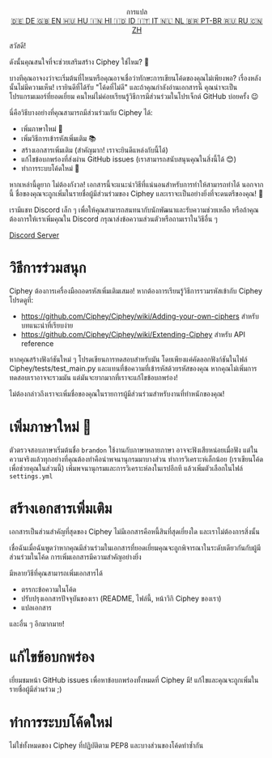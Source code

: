<p align="center">
การแปล <br>
<a href=https://github.com/Ciphey/Ciphey/tree/master/translations/de/CONTRIBUTING.md>🇩🇪 DE   </a>
<a href=https://github.com/Ciphey/Ciphey/tree/master/translations/de/CONTRIBUTING.md>🇬🇧 EN   </a>
<a href=https://github.com/Ciphey/Ciphey/tree/master/translations/hu/CONTRIBUTING.md>🇭🇺 HU   </a>
<a href=https://github.com/Ciphey/Ciphey/tree/master/translations/hi/CONTRIBUTING.md>🇮🇳 HI   </a>
<a href=https://github.com/Ciphey/Ciphey/tree/master/translations/id/CONTRIBUTING.md>🇮🇩 ID   </a>
<a href=https://github.com/Ciphey/Ciphey/tree/master/translations/it/CONTRIBUTING.md>🇮🇹 IT   </a>
<a href=https://github.com/Ciphey/Ciphey/tree/master/translations/nl/CONTRIBUTING.md>🇳🇱 NL   </a>
<a href=https://github.com/Ciphey/Ciphey/tree/master/translations/pt-br/CONTRIBUTING.md>🇧🇷 PT-BR   </a>
<a href=https://github.com/Ciphey/Ciphey/tree/master/translations/ru/CONTRIBUTING.md>🇷🇺 RU   </a>
<a href=https://github.com/Ciphey/Ciphey/tree/master/translations/zh/CONTRIBUTING.md>🇨🇳 ZH   </a>
</p>

สวัสดี!

ดังนั้นคุณสนใจที่จะช่วยเสริมสร้าง Ciphey ใช่ไหม? 🤔

บางทีคุณอาจงงว่าจะเริ่มต้นที่ไหนหรือคุณอาจเชื่อว่าทักษะการเขียนโค้ดของคุณไม่เพียงพอ? เรื่องหลังนั้นไม่มีความเห็น! เรายินดีที่ได้รับ "โค้ดที่ไม่ดี" และถ้าคุณกำลังอ่านเอกสารนี้ คุณน่าจะเป็นโปรแกรมเมอร์ที่ยอดเยี่ยม คนใหม่ไม่ค่อยเรียนรู้วิธีการมีส่วนร่วมในโปรเจ็กต์ GitHub บ่อยครั้ง 😉

นี่คือวิธีบางอย่างที่คุณสามารถมีส่วนร่วมกับ Ciphey ได้:

- เพิ่มภาษาใหม่ 🧏
- เพิ่มวิธีการเข้ารหัสเพิ่มเติม 📚
- สร้างเอกสารเพิ่มเติม (สำคัญมาก! เราจะยินดีแหล่งกับนี้ได้)
- แก้ไขข้อบกพร่องที่ส่งผ่าน GitHub issues (เราสามารถสนับสนุนคุณในสิ่งนี้ได้ 😊)
- ทำการระบบโค้ดใหม่ 🥺

หากเหล่านี้ดูยาก ไม่ต้องกังวล! เอกสารนี้จะแนะนำวิธีที่แน่นอนสำหรับการทำให้สามารถทำได้ นอกจากนี้ ชื่อของคุณจะถูกเพิ่มในรายชื่อผู้มีส่วนร่วมของ Ciphey และเราจะเป็นอย่างยิ่งที่จะดนตรีของคุณ! 🙏

เรามีแชท Discord เล็ก ๆ เพื่อให้คุณสามารถสนทนากับนักพัฒนาและรับความช่วยเหลือ หรือถ้าคุณต้องการให้เราเพิ่มคุณใน Discord กรุณาส่งข้อความส่วนตัวหรือถามเราในวิธีอื่น ๆ

[Discord Server](https://discord.gg/KfyRUWw)

# วิธีการร่วมสนุก

Ciphey ต้องการเครื่องมือถอดรหัสเพิ่มเติมเสมอ! หากต้องการเรียนรู้วิธีการรวมรหัสเข้ากับ Ciphey โปรดดูที่:

- <https://github.com/Ciphey/Ciphey/wiki/Adding-your-own-ciphers> สำหรับบทแนะนำที่เรียบง่าย
- <https://github.com/Ciphey/Ciphey/wiki/Extending-Ciphey> สำหรับ API reference

หากคุณสร้างฟังก์ชันใหม่ ๆ โปรดเขียนการทดสอบสำหรับมัน โดยเพียงแค่คัดลอกฟังก์ชันในไฟล์ Ciphey/tests/test_main.py และแทนที่ข้อความที่เข้ารหัสด้วยรหัสของคุณ หากคุณไม่เพิ่มการทดสอบเราอาจจะรวมมัน แต่มันจะยากมากที่เราจะแก้ไขข้อบกพร่อง!

ไม่ต้องกล่าวถึงเราจะเพิ่มชื่อของคุณในรายการผู้มีส่วนร่วมสำหรับงานที่ทำหนักของคุณ!

# เพิ่มภาษาใหม่ 🧏

ตัวตรวจสอบภาษาเริ่มต้นชื่อ `brandon` ใช้งานกับภาษาหลายภาษา อาจจะฟังเสียหน่อยเมื่อฟัง แต่ในความจริงแล้วทุกอย่างที่คุณต้องทำคือนำพจนานุกรมมาบางส่วน ทำการวิเคราะห์เล็กน้อย (เราเขียนโค้ดเพื่อช่วยคุณในส่วนนี้) เพิ่มพจนานุกรมและการวิเคราะห์ลงในเรปอีกที แล้วเพิ่มตัวเลือกในไฟล์ `settings.yml`

# สร้างเอกสารเพิ่มเติม

เอกสารเป็นส่วนสำคัญที่สุดของ Ciphey ไม่มีเอกสารคือหนี้สินที่สุดเยี่ยงใด และเราไม่ต้องการสิ่งนั้น

เชื่อฉันเมื่อฉันพูดว่าหากคุณมีส่วนร่วมในเอกสารที่ยอดเยี่ยมคุณจะถูกพิจารณาในระดับเดียวกันกับผู้มีส่วนร่วมในโค้ด การเพิ่มเอกสารมีความสำคัญอย่างยิ่ง

มีหลายวิธีที่คุณสามารถเพิ่มเอกสารได้

- ตรรกะข้อความในโค้ด
- ปรับปรุงเอกสารปัจจุบันของเรา (README, ไฟล์นี้, หน้าวิกิ Ciphey ของเรา)
- แปลเอกสาร

และอื่น ๆ อีกมากมาย!

# แก้ไขข้อบกพร่อง

เยี่ยมชมหน้า GitHub issues เพื่อหาข้อบกพร่องทั้งหมดที่ Ciphey มี! แก้ไขและคุณจะถูกเพิ่มในรายชื่อผู้มีส่วนร่วม ;)

# ทำการระบบโค้ดใหม่

ไม่ใช่ทั้งหมดของ Ciphey ที่ปฏิบัติตาม PEP8 และบางส่วนของโค้ดทำซ้ำกัน
